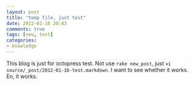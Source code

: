 ```yaml
---
layout: post
title: "temp file, just test"
date: 2012-01-16 20:43
comments: true
tags: [new, test] 
categories:
- knowledge
---
```

This blog is just for octopress test. Not use ` rake new_post `, just `vi source/_post/2012-01-16-test.markdown`. I want to see whether it works.   
En, it works.


